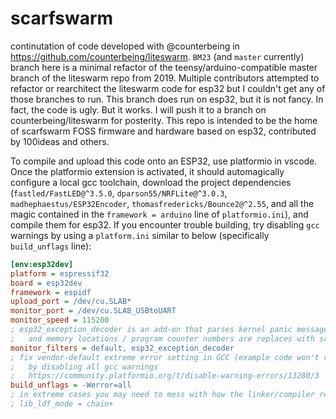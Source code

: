# scarfswarm

continutation of code developed with @counterbeing in https://github.com/counterbeing/liteswarm. `BM23` (and `master` currently) branch here is a minimal refactor of the teensy/arduino-compatible master branch of the liteswarm repo from 2019. Multiple contributors attempted to refactor or rearchitect the liteswarm code for esp32 but I couldn't get any of those branches to run. This branch does run on esp32, but it is not fancy. In fact, the code is ugly. But it works. I will push it to a branch on counterbeing/liteswarm for posterity. This repo is intended to be the home of scarfswarm FOSS firmware and hardware based on esp32, contributed by 100ideas and others.

To compile and upload this code onto an ESP32, use platformio in vscode. Once the platformio extension is activated, it should automagically configure a local gcc toolchain, download the project dependencies (`fastled/FastLED@^3.5.0`, `dparson55/NRFLite@^3.0.3`, `madhephaestus/ESP32Encoder`, `thomasfredericks/Bounce2@^2.55`, and all the magic contained in the `framework = arduino` line of `platformio.ini`), and compile them for esp32. If you encounter trouble building, try disabling `gcc` warnings by using a `platform.ini` similar to below (specifically `build_unflags` line):

```ini
[env:esp32dev]
platform = espressif32
board = esp32dev
framework = espidf
upload_port = /dev/cu.SLAB*
monitor_port = /dev/cu.SLAB_USBtoUART
monitor_speed = 115200
; esp32_exception_decoder is an add-on that parses kernel panic messages on serial such that error codes
;   and memory locations / program counter numbers are replaces with src code coordinates - handy!
monitor_filters = default, esp32_exception_decoder
; fix vendor-default extreme error setting in GCC (example code won't compile)
;   by disabling all gcc warnings
;   https://community.platformio.org/t/disable-warning-errors/13280/3
build_unflags = -Werror=all
; in extreme cases you may need to mess with how the linker/compiler resolves dependencies, try:
; lib_ldf_mode = chain+
```